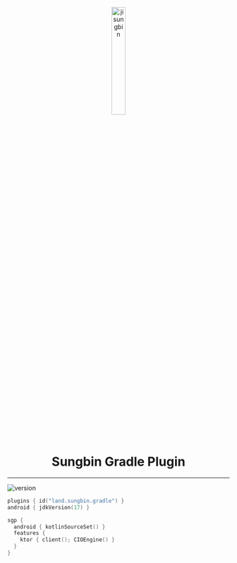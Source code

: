 <p align="center">
  <img src="https://avatars.githubusercontent.com/u/40740128" width="25%" alt="jisungbin" />
</p>
<h1 align="center">Sungbin Gradle Plugin</h1>

---

![version](https://img.shields.io/maven-central/v/land.sungbin/sungbin-gradle-plugin?style=flat-square)

```kotlin
plugins { id("land.sungbin.gradle") }
android { jdkVersion(17) }

sgp {
  android { kotlinSourceSet() }
  features {
    ktor { client(); CIOEngine() }
  }
}
```
